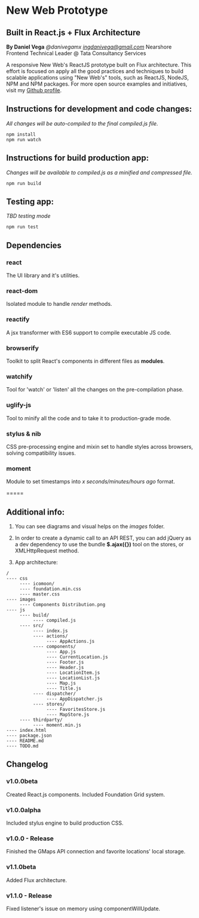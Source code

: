 # New Web Prototype
## Built in React.js + Flux Architecture
**By Daniel Vega** *@danivegamx <ingdanivega@gmail.com>*
Nearshore Frontend Technical Leader @ Tata Consultancy Services

A responsive New Web's ReactJS prototype built on Flux architecture. This effort is focused on apply all the good practices and techniques to build scalable applications using "New Web's" tools, such as ReactJS, NodeJS, NPM and NPM packages. For more open source examples and initiatives, visit my [Github profile](https://www.github.com/danivegamx/).

## Instructions for development and code changes:

*All changes will be auto-compiled to the final compiled.js file.*

```
npm install
npm run watch
```

## Instructions for build production app:

*Changes will be available to compiled.js as a minified and compressed file.*

```
npm run build
```

## Testing app:

*TBD testing mode*

```
npm run test
```

## Dependencies

### react

The UI library and it's utilities.

### react-dom

Isolated module to handle *render* methods.

### reactify

A jsx transformer with ES6 support to compile executable JS code.

### browserify

Toolkit to split React's components in different files as **modules**.

### watchify

Tool for 'watch' or 'listen' all the changes on the pre-compilation phase.

### uglify-js

Tool to minify all the code and to take it to production-grade mode.

### stylus & nib

CSS pre-processing engine and mixin set to handle styles across browsers, solving compatibility issues.

### moment

Module to set timestamps into *x seconds/minutes/hours ago* format.

=====

## Additional info:

1. You can see diagrams and visual helps on the *images* folder.

2. In order to create a dynamic call to an API REST, you can add jQuery as a dev dependency to use the bundle **$.ajax({})** tool on the stores, or XMLHttpRequest method.

3. App architecture:

```
/
---- css
	 ---- icomoon/
	 ---- foundation.min.css
	 ---- master.css
---- images
	 ---- Components Distribution.png
---- js
 	 ---- build/
 		  ---- compiled.js
 	 ---- src/
 		  ---- index.js
 		  ---- actions/
 		  	   ---- AppActions.js
 		  ---- components/
			   ---- App.js
			   ---- CurrentLocation.js
			   ---- Footer.js
			   ---- Header.js
			   ---- LocationItem.js
			   ---- LocationList.js
			   ---- Map.js
			   ---- Title.js
		  ---- dispatcher/
		  	   ---- AppDispatcher.js
		  ---- stores/
		  	   ---- FavoritesStore.js
		  	   ---- MapStore.js
 	 ---- thirdparty/
 		  ---- moment.min.js
---- index.html
---- package.json
---- README.md
---- TODO.md

```

## Changelog

### v1.0.0beta

Created React.js components. Included Foundation Grid system.

### v1.0.0alpha

Included stylus engine to build production CSS.

### v1.0.0 - Release

Finished the GMaps API connection and favorite locations' local storage.

### v1.1.0beta

Added Flux architecture.

### v1.1.0 - Release

Fixed listener's issue on memory using componentWillUpdate.
